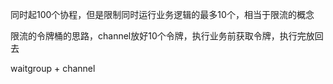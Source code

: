 同时起100个协程，但是限制同时运行业务逻辑的最多10个，相当于限流的概念

限流的令牌桶的思路，channel放好10个令牌，执行业务前获取令牌，执行完放回去

waitgroup + channel